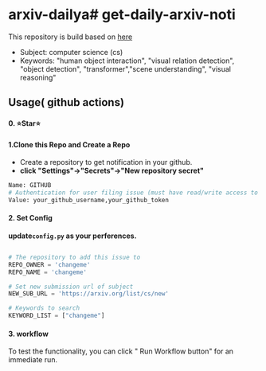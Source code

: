 # arxiv-dailya# get-daily-arxiv-noti

This repository is build based on [here](github.com/kobiso/get-daily-arxiv-noti)

- Subject: computer science (cs)
- Keywords: "human object interaction", "visual relation detection", "object detection", "transformer","scene understanding", "visual reasoning"

## Usage( github actions)

#### 0. ⭐Star⭐

#### 1.Clone this Repo and Create a Repo

- Create a repository to get notification in your github.
-  **click "Settings"->"Secrets"->"New repository secret"** 

```python
Name: GITHUB
# Authentication for user filing issue (must have read/write access to repository to add issue to)
Value: your_github_username,your_github_token
```

#### 2. Set Config

**update`config.py` as your perferences.**

```python

# The repository to add this issue to
REPO_OWNER = 'changeme'
REPO_NAME = 'changeme'

# Set new submission url of subject
NEW_SUB_URL = 'https://arxiv.org/list/cs/new'

# Keywords to search
KEYWORD_LIST = ["changeme"]
```

#### 3.  workflow

To test the functionality, you can click " Run Workflow button" for an immediate run.
